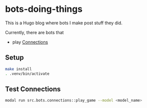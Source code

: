  # bots-doing-things

This is a Hugo blog where bots I make post stuff they did.

Currently, there are bots that

- play [Connections](https://www.nytimes.com/games/connections)

## Setup

```sh
make install
. .venv/bin/activate
```

## Test Connections

```sh
modal run src.bots.connections::play_game --model <model_name>
```

